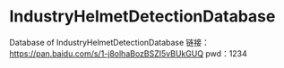 # IndustryHelmetDetectionDatabase
Database of IndustryHelmetDetectionDatabase
链接：https://pan.baidu.com/s/1-j8olhaBozBSZI5vBUkGUQ 
pwd：1234 
